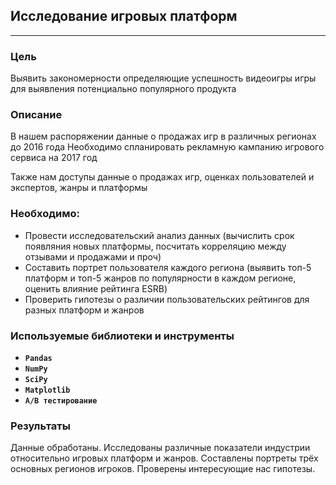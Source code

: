 ﻿## Исследование игровых платформ

---

### Цель
Выявить закономерности определяющие успешность видеоигры игры для выявления потенциально популярного продукта

### Описание
В нашем распоряжении данные о продажах игр в различных регионах до 2016 года Необходимо спланировать рекламную кампанию игрового сервиса на 2017 год

Также нам доступы данные о продажах игр, оценках пользователей и экспертов, жанры и платформы

### Необходимо:

- Провести исследовательский анализ данных (вычислить срок появляния новых платформы, посчитать корреляцию между отзывами и продажами и проч)
- Составить портрет пользователя каждого региона (выявить топ-5 платформ и топ-5 жанров по популярности в каждом регионе, оценить влияние рейтинга ESRB)
- Проверить гипотезы о различии пользовательских рейтингов для разных платформ и жанров

### Используемые библиотеки и инструменты
- **`Pandas`**
- **`NumPy`**
- **`SciPy`**
- **`Matplotlib`**
- **`A/B тестирование`**

### Результаты
Данные обработаны. Исследованы различные показатели индустрии относительно игровых платформ и жанров. Составлены портреты трёх основных регионов игроков. Проверены интересующие нас гипотезы.
